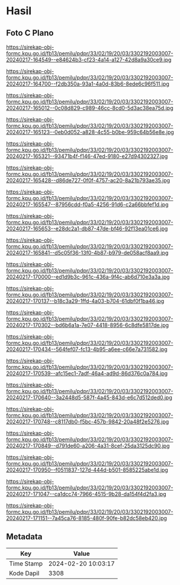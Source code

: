 # Hasil

## Foto C Plano

https://sirekap-obj-formc.kpu.go.id/fb13/pemilu/pdpr/33/02/19/20/03/3302192003007-20240217-164549--e84624b3-cf23-4a14-a127-42d8a9a30ce9.jpg

https://sirekap-obj-formc.kpu.go.id/fb13/pemilu/pdpr/33/02/19/20/03/3302192003007-20240217-164700--f2db350a-93a1-4a0d-83b6-8ede6c96f511.jpg

https://sirekap-obj-formc.kpu.go.id/fb13/pemilu/pdpr/33/02/19/20/03/3302192003007-20240217-165012--0c08d829-c989-46cc-8cd0-5d3ac38ea75d.jpg

https://sirekap-obj-formc.kpu.go.id/fb13/pemilu/pdpr/33/02/19/20/03/3302192003007-20240217-165123--0eb0d052-a828-4c55-b0be-959c64b56e8e.jpg

https://sirekap-obj-formc.kpu.go.id/fb13/pemilu/pdpr/33/02/19/20/03/3302192003007-20240217-165321--93471b4f-f146-47ed-9180-e27d94302327.jpg

https://sirekap-obj-formc.kpu.go.id/fb13/pemilu/pdpr/33/02/19/20/03/3302192003007-20240217-165428--d86de727-0f0f-4757-ac20-8a21b793ae35.jpg

https://sirekap-obj-formc.kpu.go.id/fb13/pemilu/pdpr/33/02/19/20/03/3302192003007-20240217-165547--87956cdd-f0a5-4256-91d6-c2a66bbfef1d.jpg

https://sirekap-obj-formc.kpu.go.id/fb13/pemilu/pdpr/33/02/19/20/03/3302192003007-20240217-165653--e28dc2a1-db87-47de-bf46-92f13ea01ce6.jpg

https://sirekap-obj-formc.kpu.go.id/fb13/pemilu/pdpr/33/02/19/20/03/3302192003007-20240217-165841--d5c05f36-13f0-4b87-b979-de058acf8aa9.jpg

https://sirekap-obj-formc.kpu.go.id/fb13/pemilu/pdpr/33/02/19/20/03/3302192003007-20240217-170000--ed1d9b3c-961c-436a-9f4c-ab6d710e3a3a.jpg

https://sirekap-obj-formc.kpu.go.id/fb13/pemilu/pdpr/33/02/19/20/03/3302192003007-20240217-170137--b18c3a29-1ffd-4a03-b704-61dbf0f1ba46.jpg

https://sirekap-obj-formc.kpu.go.id/fb13/pemilu/pdpr/33/02/19/20/03/3302192003007-20240217-170302--bd6b6a1a-7e07-4418-8956-6c8dfe5817de.jpg

https://sirekap-obj-formc.kpu.go.id/fb13/pemilu/pdpr/33/02/19/20/03/3302192003007-20240217-170434--564fef07-fc13-4b95-a6ee-c66e7a731582.jpg

https://sirekap-obj-formc.kpu.go.id/fb13/pemilu/pdpr/33/02/19/20/03/3302192003007-20240217-170539--afc15ec1-7adf-46a4-ad9d-86d376c0a784.jpg

https://sirekap-obj-formc.kpu.go.id/fb13/pemilu/pdpr/33/02/19/20/03/3302192003007-20240217-170640--3a2448d5-587f-4a45-843d-e6c7d512ded0.jpg

https://sirekap-obj-formc.kpu.go.id/fb13/pemilu/pdpr/33/02/19/20/03/3302192003007-20240217-170748--c8117db0-f5bc-457b-9842-20a48f2e5276.jpg

https://sirekap-obj-formc.kpu.go.id/fb13/pemilu/pdpr/33/02/19/20/03/3302192003007-20240217-170849--d791de60-a206-4a31-8cef-25da3125dc90.jpg

https://sirekap-obj-formc.kpu.go.id/fb13/pemilu/pdpr/33/02/19/20/03/3302192003007-20240217-170950--f0511837-127d-444d-b501-8585225abe1d.jpg

https://sirekap-obj-formc.kpu.go.id/fb13/pemilu/pdpr/33/02/19/20/03/3302192003007-20240217-171047--ca1dcc74-7966-4515-9b28-da154f4d2fa3.jpg

https://sirekap-obj-formc.kpu.go.id/fb13/pemilu/pdpr/33/02/19/20/03/3302192003007-20240217-171151--7a45ca76-8185-480f-90fe-b82dc58eb420.jpg


## Metadata

| Key        | Value               |
| ---------- | ------------------- |
| Time Stamp | 2024-02-20 10:03:17 |
| Kode Dapil | 3308                |



